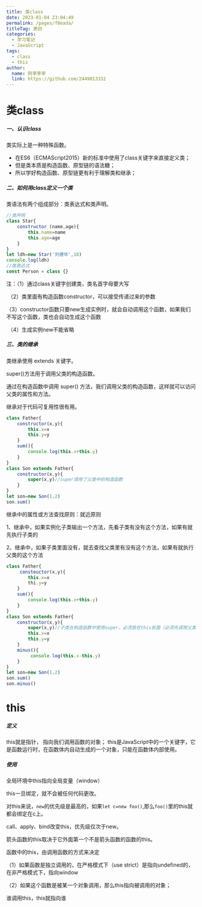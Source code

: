 ```yaml
---
title: 类class
date: 2023-01-04 23:04:49
permalink: /pages/f8eada/
titleTag: 原创
categories:
  - 学习笔记
  - JavaScript
tags:
  - class
  - this
author: 
  name: 阿李李李
  link: https://github.com/2449013332
---
```

# 类class

##### 一、认识class

类实际上是一种特殊函数。

- 在ES6（ECMAScript2015）新的标准中使用了class关键字来直接定义类；
- 但是类本质是构造函数、原型链的语法糖；
- 所以学好构造函数、原型链更有利于理解类和继承；



##### 二、如何用class定义一个类

类语法有两个组成部分：类表达式和类声明。

```js
//类声明
class Star{
    constructor (name,age){
        this.name=name
        this.age=age
    }
}
let ldh=new Star('刘德华',18)
console.log(ldh)
//类表达式
const Person = class {}
```

注：（1）通过class关键字创建类，类名首字母要大写

​        （2）类里面有构造函数constructor，可以接受传递过来的参数

​        （3）constructor函数只要new生成实例时，就会自动调用这个函数，如果我们不写这个函数，类也会自动生成这个函数

​         （4）生成实例new不能省略

##### 三、类的继承

类继承使用 extends 关键字。

super()方法用于调用父类的构造函数。

通过在构造函数中调用 super() 方法，我们调用父类的构造函数，这样就可以访问父类的属性和方法。

继承对于代码可复用性很有用。

```js
class Father{
    constructor(x,y){
        this.x=x
        this.y=y
    }
    sum(){
        console.log(this.x+this.y)
    }
}
class Son extends Father{
    constructor(x,y){
        super(x,y)//super调用了父类中的构造函数
    }
}
let son=new Son(1,2)
son.sum()
```

继承中的属性或方法查找原则：就近原则

1、继承中，如果实例化子类输出一个方法，先看子类有没有这个方法，如果有就先执行子类的

2、继承中，如果子类里面没有，就去查找父类里有没有这个方法，如果有就执行父类的这个方法

```js
class Father{
     consteuctor(x,y){
        this.x=x
        thi.y=y
    }
    sum(){
        console.log(this.x+this.y)
    }
}
class Son extends Father{
    constructor(x,y){
        super(x,y)//子类在构造函数中使用super，必须放在this前面（必须先调用父类的构造函数在使用子类的构造函数）
        this.x=x
        this.y=y
    }
    minus(){
         console.log(this.x-this.y)
    }
}
let son=new Son(1,2)
son.sum()
son.minus()
```



# this

##### 定义

this就是指针， 指向我们调用函数的对象； this是JavaScript中的一个关键字，它是函数运行时，在函数体内自动生成的一个对象，只能在函数体内部使用。

##### 使用

全局环境中this指向全局变量（window）

this一旦绑定，就不会被任何代码更改。

对this来说，`new`的优先级是最高的，如果`let c=new foo()`,那么`foo()`里的this就都会绑定在c上。

call、apply、bind改变this，优先级仅次于new。

箭头函数的this取决于它外面第一个不是箭头函数的函数的this。

函数中的this，由调用函数的方式来决定

（1）如果函数是独立调用的，在严格模式下（use strict）是指向undefined的，在非严格模式下，指向window

（2）如果这个函数是被某一个对象调用，那么this指向被调用的对象；

谁调用this，this就指向谁